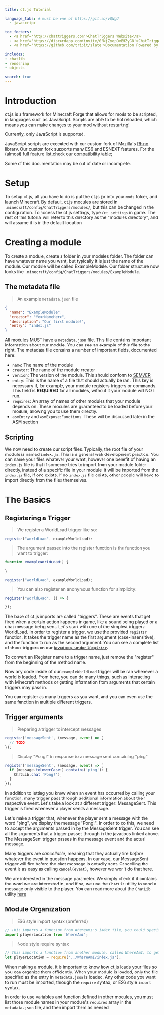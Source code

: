 ```yaml
---
title: ct.js Tutorial

language_tabs: # must be one of https://git.io/vQNgJ
  - javascript

toc_footers:
  - <a href='http://chattriggers.com'>ChatTriggers Website</a>
  - <a href='https://discordapp.com/invite/0fNjZyopOvBHZyG8'>ChatTriggers Discord</a>
  - <a href='https://github.com/tripit/slate'>Documentation Powered by Slate</a>

includes:
- chatlib
- rendering
- objects

search: true
---
```


# Introduction

ct.js is a framework for Minecraft Forge that allows for mods to be scripted, in
languages such as JavaScript. Scripts are able to be hot reloaded, which means
you can make changes to your mod without restarting!

<aside class="warning">
  Currently, only JavaScript is supported.
</aside>

JavaScript scripts are executed with our custom fork of Mozilla's 
[Rhino](https://developer.mozilla.org/en-US/docs/Mozilla/Projects/Rhino)
library. Our custom fork supports many ES6 and ESNEXT features. For the (almost)
full feature list,check our 
[compatibility table](https://chattriggers.github.io/rhino/);

<aside class="warning">
  Some of this documentation may be out of date or incomplete.
</aside>

# Setup

To setup ct.js, all you have to do is put the ct.js jar into your `mods` folder,
and launch Minecraft. By default, ct.js modules are stored in 
`.minecraft/config/ChatTriggers/modules/`, but this can be changed in the 
configuration. To access the ct.js settings, type `/ct settings` in game. The 
rest of this tutorial will refer to this directory as the "modules directory",
and will assume it is in the default location.
 
# Creating a module

To create a module, create a folder in your modules folder. The folder can have
whatever name you want, but typically it is just the name of the module. Our
module will be called ExampleModule. Our folder structure now looks like 
`.minecraft/config/ChatTriggers/modules/ExampleModule`.

## The metadata file

> An example `metadata.json` file

```json
{
  "name": "ExampleModule",
  "creator": "YourNameHere",
  "description": "Our first module!",
  "entry": "index.js"
}
```


All modules MUST have a `metadata.json` file.
This file contains important information about our module. You can see an
example of this file to the right. The metadata file contains a number of 
important fields, documented here:

- `name`: The name of the module
- `creator`: The name of the module creator
- `version`: The version of the module. This should conform to 
  [SEMVER](https://semver.org/)
- `entry`: This is the name of a file that should actually be ran. This key is
  necessary if, for example, your module registers triggers or commands. This field is
  **REQUIRED** for all modules, without it your module will NOT run.
- `requires`: An array of names of other modules that your module depends on.
  These modules are guaranteed to be loaded before your module, allowing you to 
  use them directly.
- `asmEntry` and `asmExposedFunctions`: These will be discussed later in the ASM
  section

## Scripting

We now need to create our script files. Typically, the root file of your module
is named `index.js`. This is a general web development practice. You can name
your files whatever your want, however one benefit of having an `index.js` file
is that if someone tries to import from your module folder directly, instead of
a specific file in your module, it will be imported from the `index.js` file, if
one exists. If no `index.js` file exists, other people will have to import
directly from the files themselves.

# The Basics

## Registering a Trigger

>We register a WorldLoad trigger like so:

```javascript
register("worldLoad", exampleWorldLoad);
```

>The argument passed into the register function is the function you want to trigger:

```javascript
function exampleWorldLoad() {
  
}

register("worldLoad", exampleWorldLoad);
```

>You can also register an anonymous function for simplicity:

```javascript
register("worldLoad", () => {

});
```

The base of ct.js imports are called "triggers". These are events that get fired
when a certain action happens in game, like a sound being played or a chat 
message being sent. Let's start with one of the simplest triggers: WorldLoad. In
order to register a trigger, we use the provided `register` function. It takes
the trigger name as the first argument (case-insensitive), and the function to
run as the second argument. You can see a complete list of these triggers on our 
[javadocs, under `IRegister`](https://www.chattriggers.com/javadocs/com/chattriggers/ctjs/engine/IRegister.html).

<aside class="notice">
  To convert an IRegister name to a trigger name, just remove the "register" from the beginning of the method name.
</aside>

Now any code inside of our `exampleWorldLoad` trigger will be ran whenever a world is loaded. From here, you 
can do many things, such as interacting with Minecraft methods or getting information from arguments that 
certain triggers may pass in.

<aside class="notice">
  You can register as many triggers as you want, and you can even use the same function in multiple different triggers.
</aside>

## Trigger arguments

> Preparing a trigger to intercept messages

```js
register('messageSent', (message, event) => {
  // TODO
});
```

> Display "Pong!" in response to a message sent containing "ping"

```js
register('messageSent', (message, event) => {
  if (message.toLowerCase().contains('ping')) {
    ChatLib.chat('Pong!');
  }
});
```

In addition to letting you know when an event has occurred by calling your function, many trigger pass through additional information about their respective event. Let's take a look at a different trigger: MessageSent. This trigger is fired whenever a player sends a message.

Let's make a trigger that, whenever the player sent a message with the word "ping", we display the message "Pong!". In order to do this, we need to accept the arguments passed in by the MessageSent trigger. You can see all the arguments that a trigger passes through in the javadocs linked above. The MessageSent trigger passes in the message event and the actual message.

Many triggers are _cancellable_, meaning that they actually fire _before_ whatever the event in question happens. In our case, our MessageSent trigger will fire before the chat message is actually sent. Cancelling the event is as easy as calling `cancel(event)`, however we won't do that here.

We are interested in the message parameter. We simply check if it contains the word we are interested in, and if so, we use the `ChatLib` utility to send a message only visible to the player. You can read more about the `ChatLib` utility [here](TODO)

## Module Organization

> ES6 style import syntax (preferred)

```js
// This imports a function from WhereAmI's index file, you could specify additional files i.e. WhereAmI/otherfile.js
import playerLocation from 'WhereAmi';
```

> Node style require syntax

```js
// This imports a function from another module, called WhereAmI, to get a players location
let playerLocation = require('../WhereAmI/index.js');
```

When making a module, it is important to know how ct.js loads your files so you can organize them efficiently. When your module is loaded, only the file specified as the entry in `metadata.json` is loaded. Any other code you want to run must be imported, through the `require` syntax, or ES6 style `import` syntax.

<aside class="warning">In order to use variables and function defined in other modules, you must list those module names in your module's <code>requires</code> array in the <code>metadata.json</code> file, and then import them as needed</aside>